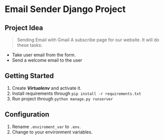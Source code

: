 # Email Sender Django Project

## Project Idea
> Sending Email with Gmail
A subscribe page for our website. It will do these tasks:

- Take user email from the form.
- Send a welcome email to the user

## Getting Started
1. Create ***Virtualenv*** and activate it.
2. Install requirements through `pip install -r requirements.txt`
3. Run project through `python manage.py runserver`

## Configuration
1. Rename `.enviroment_var` to `.env`.
2. Change to your environment variables.